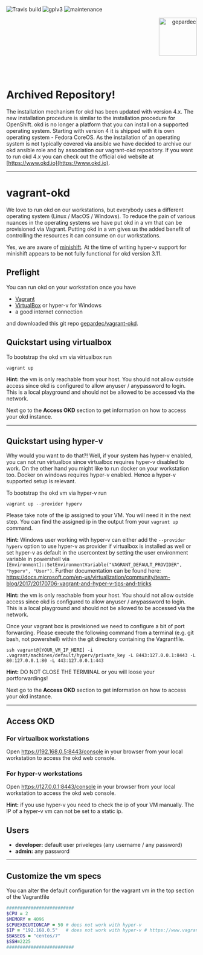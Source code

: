 ![Travis build](https://img.shields.io/travis/com/gepardec/vagrant-okd?label=linux-pipeline&style=flat-square)
![gplv3](https://img.shields.io/badge/license-GPL%20v3.0-brightgreen.svg?style=flat-square)
![maintenance](https://img.shields.io/maintenance/yes/2020?style=flat-square)
<p align="right">
<img alt="gepardec" width=100px src="https://www.gepardec.com/files/gepardec_logo_light_background@2000w.png">
</p>
<br>
<br>

# Archived Repository!

The installation mechanism for okd has been updated with version 4.x. The new installation procedure is similar to the installation procedure for OpenShift. okd is no longer a platform that you can install on a supported operating system. Starting with version 4 it is shipped with it is own operating system - Fedora CoreOS. As the installation of an operating system is not typically covered via ansible we have decided to archive our okd ansible role and by association our vagrant-okd repository. If you want to run okd 4.x you can check out the official okd website at [https://www.okd.io](https://www.okd.io).

---

# vagrant-okd

We love to run okd on our workstations, but everybody uses a different operating system (Linux / MacOS / Windows). To reduce the pain of various nuances in the operating systems we have put okd in a vm that can be provisioned via Vagrant. Putting okd in a vm gives us the added benefit of controlling the resources it can consume on our workstations. 

Yes, we are aware of [minishift](https://github.com/minishift/minishift). At the time of writing hyper-v support for minishift appears to be not fully functional for okd version 3.11.

## Preflight

You can run okd on your workstation once you have 

* [Vagrant](https://www.vagrantup.com/intro/getting-started/install.html)
* [VirtualBox](https://www.virtualbox.org/wiki/Downloads) or hyper-v for Windows
* a good internet connection

and downloaded this git repo [gepardec/vagrant-okd](https://github.com/Gepardec/vagrant-okd/archive/master.zip). 

## Quickstart using virtualbox

To bootstrap the okd vm via virtualbox run

```
vagrant up
```

**Hint:** the vm is only reachable from your host. You should not allow outside access since okd is configured to allow anyuser / anypassword to login. This is a local playground and should not be allowed to be accessed via the network.

Next go to the **Access OKD** section to get information on how to access your okd instance.

---

## Quickstart using hyper-v

Why would you want to do that?! Well, if your system has hyper-v enabled, you can not run virtualbox since virtualbox requires hyper-v disabled to work. On the other hand you might like to run docker on your workstation too. Docker on windows requires hyper-v enabled. Hence a hyper-v supported setup is relevant.

To bootstrap the okd vm via hyper-v run

```
vagrant up --provider hyperv
```

Please take note of the ip assigned to your VM. You will need it in the next step. You can find the assigned ip in the output from your `vagrant up` command.

**Hint:** Windows user working with hyper-v can either add the `--provider hyperv` option to use hyper-v as provider if virtualbox is installed as well or set hyper-v as default in the usercontext by setting the user environment variable in powershell via `[Environment]::SetEnvironmentVariable("VAGRANT_DEFAULT_PROVIDER", "hyperv", "User")`. Further documentation can be found here: https://docs.microsoft.com/en-us/virtualization/community/team-blog/2017/20170706-vagrant-and-hyper-v-tips-and-tricks 

**Hint:** the vm is only reachable from your host. You should not allow outside access since okd is configured to allow anyuser / anypassword to login. This is a local playground and should not be allowed to be accessed via the network.

Once your vagrant box is provisioned we need to configure a bit of port forwarding.
Please execute the following command from a terminal (e.g. git bash, not powershell) within the git directory containing the Vagrantfile.

```
ssh vagrant@[YOUR_VM_IP_HERE] -i .vagrant/machines/default/hyperv/private_key -L 8443:127.0.0.1:8443 -L 80:127.0.0.1:80 -L 443:127.0.0.1:443
```

**Hint:** DO NOT CLOSE THE TERMINAL or you will loose your portforwardings!

Next go to the **Access OKD** section to get information on how to access your okd instance.

---

## Access OKD

### For virtualbox workstations
Open https://192.168.0.5:8443/console in your browser from your local workstation to access the okd web console.

### For hyper-v workstations
Open https://127.0.0.1:8443/console in your browser from your local workstation to access the okd web console.

**Hint:** if you use hyper-v you need to check the ip of your VM manually. The IP of a hyper-v vm can not be set to a static ip.

## Users

* **developer:** default user priveleges (any username / any password)
* **admin:** any password

---

## Customize the vm specs

You can alter the default configuration for the vagrant vm in the top section of the Vagrantfile

```ruby
#########################
$CPU = 2
$MEMORY = 4096
$CPUEXECUTIONCAP = 50 # does not work with hyper-v
$IP = "192.168.0.5"   # does not work with hyper-v # https://www.vagrantup.com/docs/hyperv/limitations.html
$BASEOS = "centos/7"
$SSH=2225
#########################
```


<!-- https://stackoverflow.com/questions/31828555/using-vagrant-on-cloud-ci-services/60380518#60380518 -->
